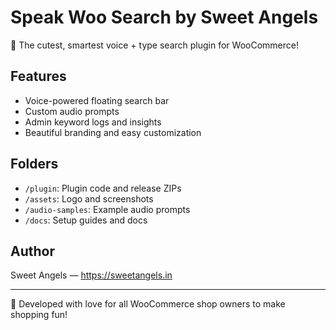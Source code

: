 # Speak Woo Search by Sweet Angels

🎤 The cutest, smartest voice + type search plugin for WooCommerce!

## Features
- Voice-powered floating search bar
- Custom audio prompts
- Admin keyword logs and insights
- Beautiful branding and easy customization

## Folders
- `/plugin`: Plugin code and release ZIPs
- `/assets`: Logo and screenshots
- `/audio-samples`: Example audio prompts
- `/docs`: Setup guides and docs

## Author
Sweet Angels — https://sweetangels.in

---

💖 Developed with love for all WooCommerce shop owners to make shopping fun!
